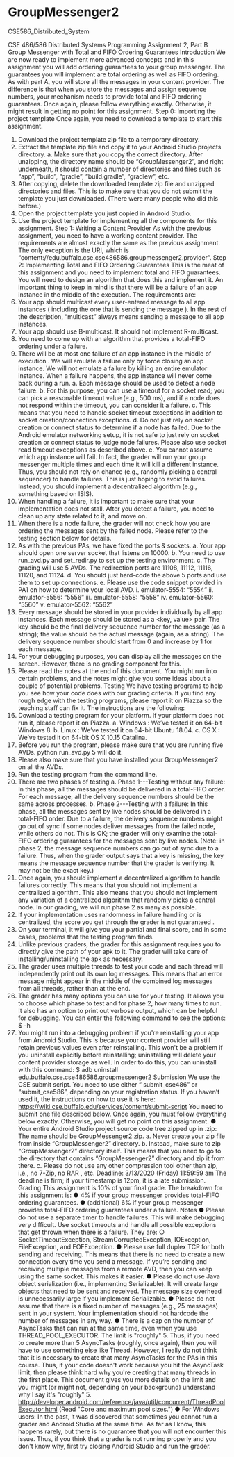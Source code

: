# GroupMessenger2
CSE586_Distributed_System

CSE 486/586 Distributed Systems
Programming Assignment 2, Part B
Group Messenger with Total and FIFO Ordering Guarantees
Introduction
We are now ready to implement more advanced concepts and in this assignment you will add
ordering guarantees to your group messenger. The guarantees you will implement are total
ordering as well as FIFO ordering. As with part A, you will store all the messages in your content
provider. The difference is that when you store the messages and assign sequence numbers,
your mechanism needs to provide total and FIFO ordering guarantees. Once again, please
follow everything exactly. Otherwise, it might result in getting no point for this assignment.
Step 0: Importing the project template
Once again, you need to download a template to start this assignment.
1. Download the project template zip file to a temporary directory.
2. Extract the template zip file and copy it to your Android Studio projects directory.
a. Make sure that you copy the correct directory. After unzipping, the directory
name should be “GroupMessenger2”, and right underneath, it should contain a
number of directories and files such as “app”, “build”, “gradle”, “build.gradle”,
“gradlew”, etc.
3. After copying, delete the downloaded template zip file and unzipped directories and files.
This is to make sure that you do not submit the template you just downloaded. (There
were many people who did this before.)
4. Open the project template you just copied in Android Studio.
5. Use the project template for implementing all the components for this assignment.
Step 1: Writing a Content Provider
As with the previous assignment, you need to have a working content provider. The
requirements are almost exactly the same as the previous assignment. The only exception is
the URI, which is “content://edu.buffalo.cse.cse486586.groupmessenger2.provider”.
Step 2: Implementing Total and FIFO Ordering Guarantees
This is the meat of this assignment and you need to implement total and FIFO guarantees. You
will need to design an algorithm that does this and implement it. An important thing to keep in
mind is that there will be a failure of an app instance in the middle of the execution. The
requirements are:
1. Your app should multicast every user-entered message to all app instances ( including
the one that is sending the message ). In the rest of the description, “multicast” always
means sending a message to all app instances.
2. Your app should use B-multicast. It should not implement R-multicast.
3. You need to come up with an algorithm that provides a total-FIFO ordering under a
failure.
4. There will be at most one failure of an app instance in the middle of execution . We will
emulate a failure only by force closing an app instance. We will not emulate a failure by
killing an entire emulator instance. When a failure happens, the app instance will never
come back during a run.
a. Each message should be used to detect a node failure.
b. For this purpose, you can use a timeout for a socket read; you can pick a
reasonable timeout value (e.g., 500 ms), and if a node does not respond within
the timeout, you can consider it a failure.
c. This means that you need to handle socket timeout exceptions in addition to
socket creation/connection exceptions.
d. Do not just rely on socket creation or connect status to determine if a node
has failed. Due to the Android emulator networking setup, it is not safe to just
rely on socket creation or connect status to judge node failures. Please also use
socket read timeout exceptions as described above.
e. You cannot assume which app instance will fail. In fact, the grader will run your
group messenger multiple times and each time it will kill a different instance.
Thus, you should not rely on chance (e.g., randomly picking a central sequencer)
to handle failures. This is just hoping to avoid failures. Instead, you should
implement a decentralized algorithm (e.g., something based on ISIS).
5. When handling a failure, it is important to make sure that your implementation does not
stall. After you detect a failure, you need to clean up any state related to it, and move on.
6. When there is a node failure, the grader will not check how you are ordering the
messages sent by the failed node. Please refer to the testing section below for details.
7. As with the previous PAs, we have fixed the ports & sockets.
a. Your app should open one server socket that listens on 10000.
b. You need to use run_avd.py and set_redir.py to set up the testing environment.
c. The grading will use 5 AVDs. The redirection ports are 11108, 11112, 11116,
11120, and 11124.
d. You should just hard-code the above 5 ports and use them to set up connections.
e. Please use the code snippet provided in PA1 on how to determine your local
AVD.
i. emulator-5554: “5554”
ii. emulator-5556: “5556”
iii. emulator-5558: “5558”
iv. emulator-5560: “5560”
v. emulator-5562: “5562”
8. Every message should be stored in your provider individually by all app instances. Each
message should be stored as a <key, value> pair. The key should be the final delivery
sequence number for the message (as a string); the value should be the actual message
(again, as a string). The delivery sequence number should start from 0 and increase by 1
for each message.
9. For your debugging purposes, you can display all the messages on the screen.
However, there is no grading component for this.
10. Please read the notes at the end of this document. You might run into certain problems,
and the notes might give you some ideas about a couple of potential problems.
Testing
We have testing programs to help you see how your code does with our grading criteria. If you
find any rough edge with the testing programs, please report it on Piazza so the teaching staff
can fix it. The instructions are the following:
1. Download a testing program for your platform. If your platform does not run it, please
report it on Piazza.
a. Windows : We’ve tested it on 64-bit Windows 8.
b. Linux : We’ve tested it on 64-bit Ubuntu 18.04.
c. OS X : We’ve tested it on 64-bit OS X 10.15 Catalina.
2. Before you run the program, please make sure that you are running five AVDs. python
run_avd.py 5 will do it.
3. Please also make sure that you have installed your GroupMessenger2 on all the AVDs.
4. Run the testing program from the command line.
5. There are two phases of testing
a. Phase 1---Testing without any failure: In this phase, all the messages should be
delivered in a total-FIFO order. For each message, all the delivery sequence
numbers should be the same across processes.
b. Phase 2---Testing with a failure: In this phase, all the messages sent by live
nodes should be delivered in a total-FIFO order. Due to a failure, the delivery
sequence numbers might go out of sync if some nodes deliver messages from
the failed node, while others do not. This is OK; the grader will only examine the
total-FIFO ordering guarantees for the messages sent by live nodes. (Note: in
phase 2, the message sequence numbers can go out of sync due to a failure.
Thus, when the grader output says that a key is missing, the key means the
message sequence number that the grader is verifying. It may not be the exact
key.)
6. Once again, you should implement a decentralized algorithm to handle failures correctly.
This means that you should not implement a centralized algorithm. This also means that
you should not implement any variation of a centralized algorithm that randomly picks a
central node. In our grading, we will run phase 2 as many as possible.
7. If your implementation uses randomness in failure handling or is centralized, the score
you get through the grader is not guaranteed .
8. On your terminal, it will give you your partial and final score, and in some cases,
problems that the testing program finds.
9. Unlike previous graders, the grader for this assignment requires you to directly give the
path of your apk to it. The grader will take care of installing/uninstalling the apk as
necessary.
10. The grader uses multiple threads to test your code and each thread will independently
print out its own log messages. This means that an error message might appear in the
middle of the combined log messages from all threads, rather than at the end.
11. The grader has many options you can use for your testing. It allows you to choose which
phase to test and for phase 2, how many times to run. It also has an option to print out
verbose output, which can be helpful for debugging. You can enter the following
command to see the options:
$ <grader executable> -h
12. You might run into a debugging problem if you're reinstalling your app from Android
Studio. This is because your content provider will still retain previous values even after
reinstalling. This won't be a problem if you uninstall explicitly before reinstalling;
uninstalling will delete your content provider storage as well. In order to do this, you can
uninstall with this command:
$ adb uninstall edu.buffalo.cse.cse486586.groupmessenger2
Submission
We use the CSE submit script. You need to use either “ submit_cse486” or “submit_cse586”,
depending on your registration status. If you haven’t used it, the instructions on how to use it is
here: https://wiki.cse.buffalo.edu/services/content/submit-script
You need to submit one file described below. Once again, you must follow everything below
exactly. Otherwise, you will get no point on this assignment.
● Your entire Android Studio project source code tree zipped up in .zip: The name should
be GroupMessenger2.zip.
a. Never create your zip file from inside “GroupMessenger2” directory.
b. Instead, make sure to zip “GroupMessenger2” directory itself. This means that
you need to go to the directory that contains “GroupMessenger2” directory and
zip it from there.
c. Please do not use any other compression tool other than zip, i.e., no 7-Zip, no
RAR , etc.
Deadline: 3/13/2020 (Friday) 11:59:59 am
The deadline is firm; if your timestamp is 12pm, it is a late submission.
Grading
This assignment is 10% of your final grade. The breakdown for this assignment is:
● 4% if your group messenger provides total-FIFO ordering guarantees.
● (additional) 6% if your group messenger provides total-FIFO ordering guarantees under
a failure.
Notes
● Please do not use a separate timer to handle failures. This will make debugging very
difficult. Use socket timeouts and handle all possible exceptions that get thrown when
there is a failure. They are:
○ SocketTimeoutException, StreamCorruptedException, IOException,
FileException, and EOFException.
● Please use full duplex TCP for both sending and receiving. This means that there is no
need to create a new connection every time you send a message. If you’re sending and
receiving multiple messages from a remote AVD, then you can keep using the same
socket. This makes it easier.
● Please do not use Java object serialization (i.e., implementing Serializable). It will create
large objects that need to be sent and received. The message size overhead is
unnecessarily large if you implement Serializable.
● Please do not assume that there is a fixed number of messages (e.g., 25 messages)
sent in your system. Your implementation should not hardcode the number of messages
in any way.
● There is a cap on the number of AsyncTasks that can run at the same time, even when
you use THREAD_POOL_EXECUTOR. The limit is "roughly" 5. Thus, if you need to
create more than 5 AsyncTasks (roughly, once again), then you will have to use
something else like Thread. However, I really do not think that it is necessary to create
that many AsyncTasks for the PAs in this course. Thus, if your code doesn't work
because you hit the AsyncTask limit, then please think hard why you're creating that
many threads in the first place.
This document gives you more details on the limit and you might (or might not,
depending on your background) understand why I say it's "roughly" 5.
http://developer.android.com/reference/java/util/concurrent/ThreadPoolExecutor.html
(Read "Core and maximum pool sizes.")
● For Windows users: In the past, it was discovered that sometimes you cannot run a
grader and Android Studio at the same time. As far as I know, this happens rarely, but
there is no guarantee that you will not encounter this issue. Thus, if you think that a
grader is not running properly and you don't know why, first try closing Android Studio
and run the grader.
